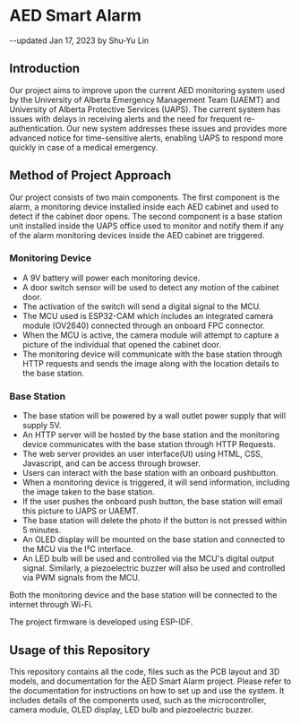 # AED Smart Alarm 
--updated Jan 17, 2023 by Shu-Yu Lin

## Introduction

Our project aims to improve upon the current AED monitoring system used by the University of Alberta Emergency Management Team (UAEMT) and University of Alberta Protective Services (UAPS). The current system has issues with delays in receiving alerts and the need for frequent re-authentication. Our new system addresses these issues and provides more advanced notice for time-sensitive alerts, enabling UAPS to respond more quickly in case of a medical emergency.

## Method of Project Approach

Our project consists of two main components. The first component is the alarm, a monitoring device installed inside each AED cabinet and used to detect if the cabinet door opens. The second component is a base station unit installed inside the UAPS office used to monitor and notify them if any of the alarm monitoring devices inside the AED cabinet are triggered. 

### Monitoring Device
- A 9V battery will power each monitoring device. 
- A door switch sensor will be used to detect any motion of the cabinet door. 
- The activation of the switch will send a digital signal to the MCU. 
- The MCU used is ESP32-CAM which includes an integrated camera module (OV2640) connected through an onboard FPC connector. 
- When the MCU is active, the camera module will attempt to capture a picture of the individual that opened the cabinet door.
- The monitoring device will communicate with the base station through HTTP requests and sends the image along with the location details to the base station.

### Base Station
- The base station will be powered by a wall outlet power supply that will supply 5V. 
- An HTTP server will be hosted by the base station and the monitoring device communicates with the base station through HTTP Requests.
- The web server provides an user interface(UI) using HTML, CSS, Javascript, and can be access through browser.
- Users can interact with the base station with an onboard pushbutton. 
- When a monitoring device is triggered, it will send information, including the image taken to the base station. 
- If the user pushes the onboard push button, the base station will email this picture to UAPS or UAEMT. 
- The base station will delete the photo if the button is not pressed within 5 minutes.
- An OLED display will be mounted on the base station and connected to the MCU via the I²C interface. 
- An LED bulb will be used and controlled via the MCU's digital output signal. Similarly, a piezoelectric buzzer will also be used and controlled via PWM signals from the MCU.

Both the monitoring device and the base station will be connected to the internet through Wi-Fi.

The project firmware is developed using ESP-IDF.

## Usage of this Repository
This repository contains all the code, files such as the PCB layout and 3D models, and documentation for the AED Smart Alarm project. Please refer to the documentation for instructions on how to set up and use the system. It includes details of the components used, such as the microcontroller, camera module, OLED display, LED bulb and piezoelectric buzzer.
